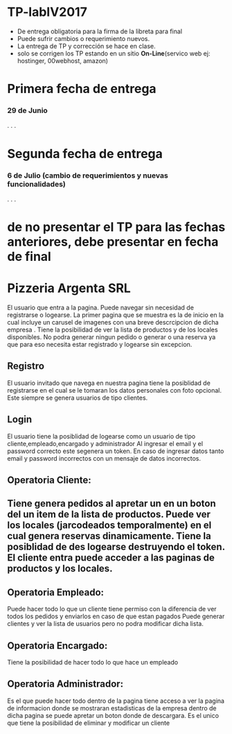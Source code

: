 # TP-labIV2017

- De entrega obligatoria para la firma de la libreta para final
- Puede sufrir cambios o requerimiento nuevos.
- La entrega de TP y corrección se hace en clase.
- solo se corrigen los TP estando en un sitio <strong>On-Line</strong>(servico web ej: hostinger, 00webhost, amazon)


<h1> Primera fecha de entrega</h1> 
<h3>29 de Junio</h3>
.
.
.


<h1> Segunda fecha de entrega</h1> 
<h3> 6 de Julio (cambio de requerimientos y nuevas funcionalidades)</h3>
.
.
.

 <h1> de no presentar el TP para las fechas anteriores, debe  presentar en fecha de final</h1>
 <h1>Pizzeria Argenta SRL</h1>
<p>El usuario que entra a la pagina. Puede navegar sin necesidad de registrarse o logearse.
La primer pagina que se muestra es la de inicio en la cual incluye un carusel de imagenes con una breve descrcipcion de dicha empresa .
Tiene la posibilidad de ver la lista de productos y de los locales disponibles. No podra generar ningun pedido
o generar o una reserva ya que para eso necesita estar registrado y logearse sin excepcion.</p>
<h2>Registro</h2>
El usuario invitado que navega en nuestra pagina tiene la posiblidad de registrarse en el cual se le tomaran los datos personales
con foto opcional. Este siempre se genera usuarios de tipo clientes.
<h2>Login </h2>
El usuario tiene la posiblidad de logearse como un usuario de tipo cliente,empleado,encargado y administrador
Al ingresar el email y el password correcto este segenera un token. En caso de ingresar datos tanto email y password incorrectos con un mensaje de datos incorrectos.
<h2>Operatoria Cliente:<h2>
<p>Tiene genera pedidos al apretar un en un boton del un item de la lista de productos.
Puede ver los locales (jarcodeados temporalmente) en el cual genera reservas dinamicamente.
Tiene la posiblidad de des logearse destruyendo el token.
El cliente entra puede acceder a las paginas de productos y los locales.</p> 
<h2>Operatoria Empleado:</h2>
<p>Puede hacer todo lo que un cliente tiene permiso con la diferencia de ver todos los pedidos y enviarlos en caso de que estan pagados
Puede generar clientes y ver la lista de usuarios pero no podra modificar dicha lista.</p>
<h2>Operatoria Encargado:</h2>
<p>Tiene la posibilidad de hacer todo lo que hace un empleado </p>
<h2>Operatoria Administrador:</h2>
<p>Es el que puede hacer todo dentro de la pagina tiene acceso a ver la pagina de informacion donde se mostraran
estadisticas de la empresa dentro de dicha pagina se puede apretar un boton donde de descargara.
Es el unico que tiene la posibilidad de eliminar y modificar un cliente</p>